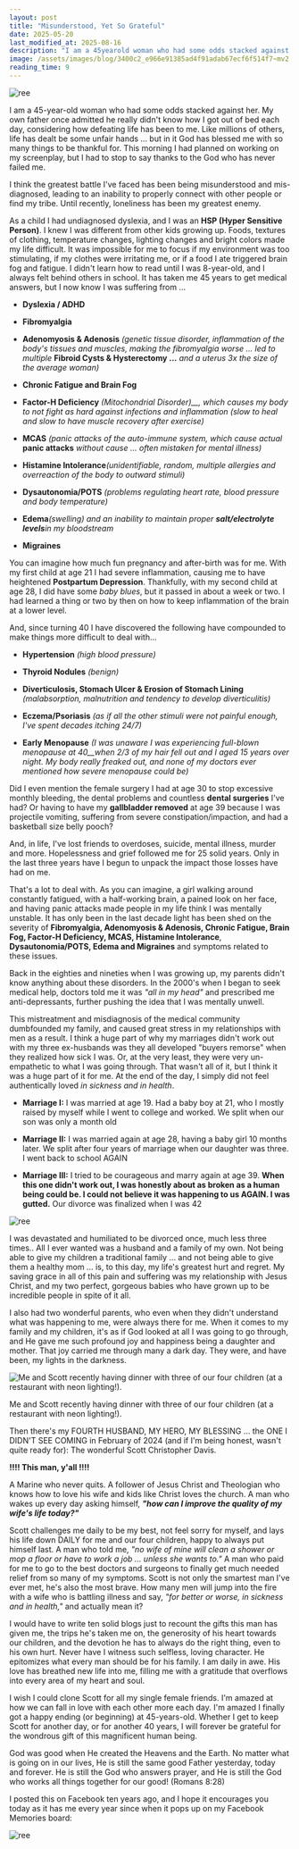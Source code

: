 ```yaml
---
layout: post
title: "Misunderstood, Yet So Grateful"
date: 2025-05-20
last_modified_at: 2025-08-16
description: "I am a 45yearold woman who had some odds stacked against her. My own father once admitted he really didn't know how I got out of bed each day, considering how defeating life has b…"
image: /assets/images/blog/3400c2_e966e91385ad4f91adab67ecf6f514f7~mv2.png
reading_time: 9
---
```


![ree](/assets/images/blog/3400c2_e966e91385ad4f91adab67ecf6f514f7~mv2.png)

I am a 45-year-old woman who had some odds stacked against her. My own father once admitted he really didn't know how I got out of bed each day, considering how defeating life has been to me. Like millions of others, life has dealt be some unfair hands ... but in it God has blessed me with so many things to be thankful for. This morning I had planned on working on my screenplay, but I had to stop to say thanks to the God who has never failed me.

I think the greatest battle I've faced has been being misunderstood and mis-diagnosed, leading to an inability to properly connect with other people or find my tribe. Until recently, loneliness has been my greatest enemy.

As a child I had undiagnosed dyslexia, and I was an **HSP (Hyper Sensitive Person)**. I knew I was different from other kids growing up. Foods, textures of clothing, temperature changes, lighting changes and bright colors made my life difficult. It was impossible for me to focus if my environment was too stimulating, if my clothes were irritating me, or if a food I ate triggered brain fog and fatigue. I didn't learn how to read until I was 8-year-old, and I always felt behind others in school. It has taken me 45 years to get medical answers, but I now know I was suffering from ...

*   **Dyslexia / ADHD**
    
*   **Fibromyalgia**
    
*   **Adenomyosis & Adenosis** _(genetic tissue disorder, inflammation of the body's tissues and muscles, making the fibromyalgia worse ... led to multiple_ **Fibroid Cysts & Hysterectomy ...** _and a uterus 3x the size of the average woman)_
    
*   **Chronic Fatigue and Brain Fog**
    
*   **Factor-H Deficiency** _(Mitochondrial Disorder)__, which causes my body to not fight as hard against infections and inflammation_ _(slow to heal and slow to have muscle recovery after exercise)_
    
*   **MCAS** _(panic attacks of the auto-immune system, which cause actual_ **panic attacks** _without cause ... often mistaken for mental illness)_
    
*   **Histamine Intolerance**_(unidentifiable, random, multiple allergies and overreaction of the body to outward stimuli)_
    
*   **Dysautonomia/POTS** _(problems regulating heart rate, blood pressure and body temperature)_
    
*   **Edema**_(swelling) and an inability to maintain proper_ **_salt/electrolyte levels_**_in my bloodstream_
    
*   **Migraines**
    

You can imagine how much fun pregnancy and after-birth was for me. With my first child at age 21 I had severe inflammation, causing me to have heightened **Postpartum Depression**. Thankfully, with my second child at age 28, I did have some _baby blues_, but it passed in about a week or two. I had learned a thing or two by then on how to keep inflammation of the brain at a lower level.

And, since turning 40 I have discovered the following have compounded to make things more difficult to deal with...

*   **Hypertension** _(high blood pressure)_
    
*   **Thyroid Nodules** _(benign)_
    
*   **Diverticulosis, Stomach Ulcer & Erosion of Stomach Lining** _(malabsorption, malnutrition and tendency to develop diverticulitis)_
    
*   **Eczema/Psoriasis** _(as if all the other stimuli were not painful enough, I've spent decades itching 24/7)_
    
*   **Early Menopause** _(I was unaware I was experiencing full-blown menopause at 40__when 2/3 of my hair fell out and I aged 15 years over night. My body really freaked out, and none of my doctors ever mentioned how severe menopause could be)_
    

Did I even mention the female surgery I had at age 30 to stop excessive monthly bleeding, the dental problems and countless **dental surgeries** I've had? Or having to have my **gallbladder removed** at age 39 because I was projectile vomiting, suffering from severe constipation/impaction, and had a basketball size belly pooch?

And, in life, I've lost friends to overdoses, suicide, mental illness, murder and more. Hopelessness and grief followed me for 25 solid years. Only in the last three years have I begun to unpack the impact those losses have had on me.

That's a lot to deal with. As you can imagine, a girl walking around constantly fatigued, with a half-working brain, a pained look on her face, and having panic attacks made people in my life think I was mentally unstable. It has only been in the last decade light has been shed on the severity of **Fibromyalgia, Adenomyosis & Adenosis, Chronic Fatigue, Brain Fog, Factor-H Deficiency, MCAS, Histamine Intolerance**, **Dysautonomia/POTS, Edema and Migraines** and symptoms related to these issues.

Back in the eighties and nineties when I was growing up, my parents didn't know anything about these disorders. In the 2000's when I began to seek medical help, doctors told me it was _"all in my head"_ and prescribed me anti-depressants, further pushing the idea that I was mentally unwell.

This mistreatment and misdiagnosis of the medical community dumbfounded my family, and caused great stress in my relationships with men as a result. I think a huge part of why my marriages didn't work out with my three ex-husbands was they all developed "buyers remorse" when they realized how sick I was. Or, at the very least, they were very un-empathetic to what I was going through. That wasn't all of it, but I think it was a huge part of it for me. At the end of the day, I simply did not feel authentically loved _in sickness and in health_.

*   **Marriage I:** I was married at age 19. Had a baby boy at 21, who I mostly raised by myself while I went to college and worked. We split when our son was only a month old
    
*   **Marriage II:** I was married again at age 28, having a baby girl 10 months later. We split after four years of marriage when our daughter was three. I went back to school AGAIN
    
*   **Marriage III:** I tried to be courageous and marry again at age 39. **When this one didn't work out, I was honestly about as broken as a human being could be. I could not believe it was happening to us AGAIN. I was gutted.** Our divorce was finalized when I was 42
    

![ree](/assets/images/blog/3400c2_02f0d6cc3cf54e8c930ced3abacc5fcf~mv2.jpg)

I was devastated and humiliated to be divorced once, much less three times.. All I ever wanted was a husband and a family of my own. Not being able to give my children a traditional family ... and not being able to give them a healthy mom ... is, to this day, my life's greatest hurt and regret. My saving grace in all of this pain and suffering was my relationship with Jesus Christ, and my two perfect, gorgeous babies who have grown up to be incredible people in spite of it all.

I also had two wonderful parents, who even when they didn't understand what was happening to me, were always there for me. When it comes to my family and my children, it's as if God looked at all I was going to go through, and He gave me such profound joy and happiness being a daughter and mother. That joy carried me through many a dark day. They were, and have been, my lights in the darkness.

![Me and Scott recently having dinner with three of our four children (at a restaurant with neon lighting!).](/assets/images/blog/3400c2_dc1ed5a8eba34b4a9711abddab767bf1~mv2.png)

Me and Scott recently having dinner with three of our four children (at a restaurant with neon lighting!).

Then there's my FOURTH HUSBAND, MY HERO, MY BLESSING ... the ONE I DIDN'T SEE COMING in February of 2024 (and if I'm being honest, wasn't quite ready for): The wonderful Scott Christopher Davis.

**!!!! This man, y'all !!!!**

A Marine who never quits. A follower of Jesus Christ and Theologian who knows how to love his wife and kids like Christ loves the church. A man who wakes up every day asking himself, **_"how can I improve the quality of my wife's life today?"_**

Scott challenges me daily to be my best, not feel sorry for myself, and lays his life down DAILY for me and our four children, happy to always put himself last. A man who told me, _"no wife of mine will clean a shower or mop a floor or have to work a job ... unless she wants to."_ A man who paid for me to go to the best doctors and surgeons to finally get much needed relief from so many of my symptoms. Scott is not only the smartest man I've ever met, he's also the most brave. How many men will jump into the fire with a wife who is battling illness and say, _"for better or worse, in sickness and in health,"_ and actually mean it?

I would have to write ten solid blogs just to recount the gifts this man has given me, the trips he's taken me on, the generosity of his heart towards our children, and the devotion he has to always do the right thing, even to his own hurt. Never have I witness such selfless, loving character. He epitomizes what every man should be for his family. I am daily in awe. His love has breathed new life into me, filling me with a gratitude that overflows into every area of my heart and soul.

I wish I could clone Scott for all my single female friends. I'm amazed at how we can fall in love with each other more each day. I'm amazed I finally got a happy ending (or beginning) at 45-years-old. Whether I get to keep Scott for another day, or for another 40 years, I will forever be grateful for the wondrous gift of this magnificent human being.

God was good when He created the Heavens and the Earth. No matter what is going on in our lives, He is still the same good Father yesterday, today and forever. He is still the God who answers prayer, and He is still the God who works all things together for our good! (Romans 8:28)

I posted this on Facebook ten years ago, and I hope it encourages you today as it has me every year since when it pops up on my Facebook Memories board:

![ree](/assets/images/blog/3400c2_c501402acbf2440eab742aeba54c726c~mv2.png)
